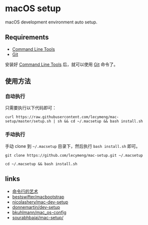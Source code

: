 # macOS setup

macOS development environment auto setup.

## Requirements

- [Command Line Tools](https://developer.apple.com/download/more/)
- [Git](https://git-scm.com/)

安装好 [Command Line Tools](https://developer.apple.com/download/more/) 后，就可以使用 [Git](https://git-scm.com/) 命令了。

## 使用方法

### 自动执行

只需要执行以下代码即可：

```shell
curl https://raw.githubusercontent.com/lecymeng/mac-setup/master/setup.sh | sh && cd ~/.macsetup && bash install.sh
```

### 手动执行

手动 clone 到 `~/.macsetup` 目录下，然后执行 `bash install.sh` 即可。

```shell
git clone https://github.com/lecymeng/mac-setup.git ~/.macsetup

cd ~/.macsetup && bash install.sh
```

## links

- [命令行的艺术](https://github.com/jlevy/the-art-of-command-line/blob/master/README-zh.md)
- [bestswifter/macbootstrap](https://github.com/bestswifter/macbootstrap/)
- [nicolashery/mac-dev-setup](https://github.com/nicolashery/mac-dev-setup)
- [donnemartin/dev-setup](https://github.com/donnemartin/dev-setup)
- [bkuhlmann/mac_os-config](https://github.com/bkuhlmann/mac_os-config)
- [sourabhbajaj/mac-setup/](https://sourabhbajaj.com/mac-setup/)
